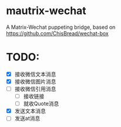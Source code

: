 # mautrix-wechat
A Matrix-Wechat puppeting bridge, based on https://github.com/ChisBread/wechat-box


# TODO:

- [x] 接收微信文本消息
- [x] 接收微信图片消息 
- [ ] 接收微信引用消息
  - [ ] 接收链接
  - [ ] 就收Quote消息
- [x] 发送文本消息
- [ ] 发送at消息